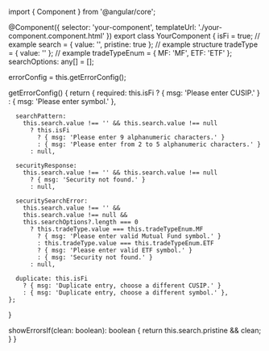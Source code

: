 import { Component } from '@angular/core';

@Component({
  selector: 'your-component',
  templateUrl: './your-component.component.html'
})
export class YourComponent {
  isFi = true; // example
  search = { value: '', pristine: true }; // example structure
  tradeType = { value: '' }; // example
  tradeTypeEnum = { MF: 'MF', ETF: 'ETF' };
  searchOptions: any[] = [];

  errorConfig = this.getErrorConfig();

  getErrorConfig() {
    return {
      required: this.isFi
        ? { msg: 'Please enter CUSIP.' }
        : { msg: 'Please enter symbol.' },

      searchPattern:
        this.search.value !== '' && this.search.value !== null
          ? this.isFi
            ? { msg: 'Please enter 9 alphanumeric characters.' }
            : { msg: 'Please enter from 2 to 5 alphanumeric characters.' }
          : null,

      securityResponse:
        this.search.value !== '' && this.search.value !== null
          ? { msg: 'Security not found.' }
          : null,

      securitySearchError:
        this.search.value !== '' &&
        this.search.value !== null &&
        this.searchOptions?.length === 0
          ? this.tradeType.value === this.tradeTypeEnum.MF
            ? { msg: 'Please enter valid Mutual Fund symbol.' }
            : this.tradeType.value === this.tradeTypeEnum.ETF
            ? { msg: 'Please enter valid ETF symbol.' }
            : { msg: 'Security not found.' }
          : null,

      duplicate: this.isFi
        ? { msg: 'Duplicate entry, choose a different CUSIP.' }
        : { msg: 'Duplicate entry, choose a different symbol.' },
    };
  }

  showErrorsIf(clean: boolean): boolean {
    return this.search.pristine && clean;
  }
}